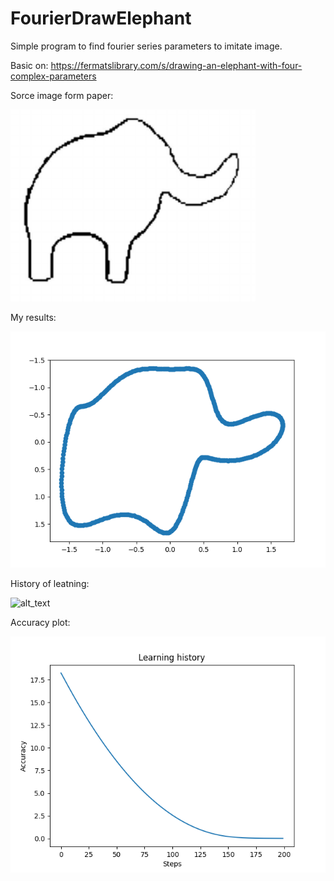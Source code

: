# FourierDrawElephant
Simple program to find fourier series parameters to imitate image.

Basic on: https://fermatslibrary.com/s/drawing-an-elephant-with-four-complex-parameters

Sorce image form paper:

![alt text](https://github.com/KrzysztofSoja/FourierDrawElephant/blob/master/elephant.png)

My results:

![alt text](https://github.com/KrzysztofSoja/FourierDrawElephant/blob/master/199.png)

History of leatning:

![alt_text](https://github.com/KrzysztofSoja/FourierDrawElephant/blob/master/move.gif)

Accuracy plot:

![alt_text](https://github.com/KrzysztofSoja/FourierDrawElephant/blob/master/acc_plot.png)
